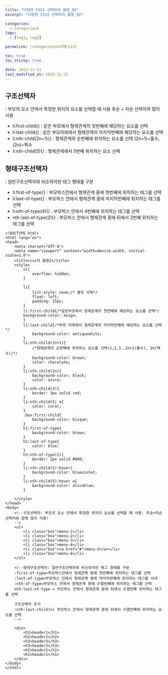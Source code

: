 ```yaml
---
title: "다양한 CSS3 선택자의 활용_02"
excerpt: "다양한 CSS3 선택자의 활용_02"

categories:
  - Categories4
tags:
  - [tag1, tag2]

permalink: /categories4/HTML513/

toc: true
toc_sticky: true

date: 2023-11-21
last_modified_at: 2023-11-21
---
```


## 구조선택자

: 부모의 요소 안에서 특정한 위치의 요소를 선택할 때 사용
후손 + 자손 선택자와 많이 사용

- li:first-child{}
  : 같은 부모에서 형제관계의 첫번째에 해당하는 요소를 선택
- li:last-child{}
  : 같은 부모아래에서 형제관계의 마지막번째에 해당하는 요소를 선택
- li:nth-child(2n+1){}
  : 형제관계의 순번째에 위치하는 요소를 선택 (2n+1)=홀수, (2n)=짝수
- li:nth-child(5){}
  : 형제관계에서 5번째 위치하는 요소 선택

## 형태구조선택자

: 일반구조선택자와 비슷하지만 태그 형태를 구분

- li:first-of-type{}
  : 부모박스안에서 형제관계 중에 첫번째에 위치하는 태그를 선택
- li:last-of-type{}
  : 부모박스 안에서 형제관계 중에 마지막번째에 위치하는 태그를 선택
- li:nth-of-type(4){}
  : 부모박스 안에서 4번째에 위치하는 태그를 선택
- nth-last-of-type(2){}
  : 부모박스 안에서 형제관계 중에 뒤에서 2번쨰 위치하는 태그를 선택

```
<!DOCTYPE html>
<html lang="en">
<head>
    <meta charset="UTF-8">
    <meta name="viewport" content="width=device-width, initial-scale=1.0">
    <title>css의 활용2</title>
    <style>
        ul{
            overflow: hidden;
        }

        li{
            list-style: none;/* 블릿 삭제*/
            float: left;
            padding: 15px;
        }
        li:first-child{/*같은부모에서 형제관계의 첫번째에 해당하는 요소를 선택*/
        background-color: beige;
        }
        li:last-child{/*부모 아래에서 형제관계의 마지막번째에 해당하는 요소를 선택*/
            background-color: antiquewhite;
        }
        li:nth-child(2n+1){
            /*형제관계의 순번째에 위치하는 요소를 선택(1,2,3..2n+1(홀수), 2n(짝수))*/
            background-color: brown;
            color: chocolate;
        }
        li:nth-child(2n){
            background-color: black;
            color: azure;
        }
        li:nth-child(3){
            border: 3px solid red;
        }
        li:nth-child(5) a{
            color: coral;
        }
        .box:first-child{
            background-color: bisque;
        }
        h1:first-of-type{
            background-color: brown;
        }
        h2:last-of-type{
            color: blue;
        }
        h3:nth-of-type(2){
            border: 2px solid #000;
        }
        li:nth-child(5):hover{
            background-color: blueviolet;
        }
        li:nth-child(5):hover a{
            background-color: aliceblue;
        }

    </style>
</head>
<body>
    <!--구조선택자: 부모의 요소 안에서 특정한 위치의 요소를 선택할 때 사용. 후손+자손 선택자와 함께 많이 사용!
    -->
    <ul>
        <li class="box">menu-1</li>
        <li class="box">menu-2</li>
        <li class="box">menu-3</li>
        <li class="box">menu-4</li>
        <li class="box"><a href="#">menu-5</a></li>
        <li class="box">menu-6</li>
    </ul>

    <!--형태구조선택자: 일반구조선택자와 비슷하지만 태그 형태를 구분
    :first-of-type=부모박스안에서 형제관계 중에 첫번째에 위치하는 태그를 선택
    :last-of-type=부모박스 안에서 형제관계 중에 마지막번째에 위치하는 태그를 서낵
    :nth-of-type=부모박스 안에서 형제관계 중에 수열번째에 위치하는 태그를 선택
    nth-last-of-type = 부모박스 안에서 형제관계 중에 뒤에서 수열번째 위치하는 태그를 선택

    구조선택자 추가
    :nth-last-child(n) 부모박스 안에서 형제관계 중에 뒤에서 수열번째에 위치하는 요소를 선택
    -->

    <div>
        <h1>header1</h1>
        <h2>header2</h2>
        <h3>header3</h3>
        <h3>header3</h3>
        <h2>header2</h2>
        <h1>header1</h1>
    </div>
</body>
</html>
```
